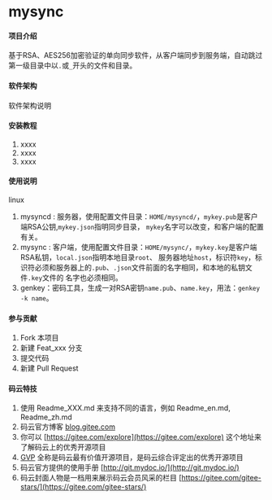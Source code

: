 # mysync

#### 项目介绍
基于RSA、AES256加密验证的单向同步软件，从客户端同步到服务端，自动跳过第一级目录中以`.`或`_`开头的文件和目录。

#### 软件架构
软件架构说明


#### 安装教程

1. xxxx
2. xxxx
3. xxxx

#### 使用说明
linux
1. mysyncd : 服务器，使用配置文件目录：`HOME/mysyncd/`，`mykey.pub`是客户端RSA公钥,`mykey.json`指明同步目录，
`mykey`名字可以改变，和客户端的配置有关。
2. mysync : 客户端，使用配置文件目录：`HOME/mysync/`，`mykey.key`是客户端RSA私钥，`local.json`指明本地目录`root`、
服务器地址`host`，标识符`key`，标识符必须和服务器上的`.pub`、`.json`文件前面的名字相同，和本地的私钥文件`.key`文件的
名字也必须相同。
3. genkey：密码工具，生成一对RSA密钥`name.pub`、`name.key`，用法：`genkey -k name`。

#### 参与贡献

1. Fork 本项目
2. 新建 Feat_xxx 分支
3. 提交代码
4. 新建 Pull Request


#### 码云特技

1. 使用 Readme\_XXX.md 来支持不同的语言，例如 Readme\_en.md, Readme\_zh.md
2. 码云官方博客 [blog.gitee.com](https://blog.gitee.com)
3. 你可以 [https://gitee.com/explore](https://gitee.com/explore) 这个地址来了解码云上的优秀开源项目
4. [GVP](https://gitee.com/gvp) 全称是码云最有价值开源项目，是码云综合评定出的优秀开源项目
5. 码云官方提供的使用手册 [http://git.mydoc.io/](http://git.mydoc.io/)
6. 码云封面人物是一档用来展示码云会员风采的栏目 [https://gitee.com/gitee-stars/](https://gitee.com/gitee-stars/)